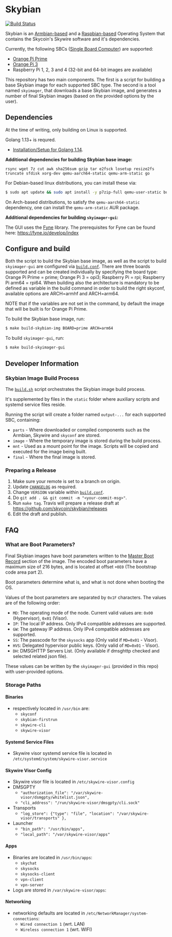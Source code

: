 # Skybian

[![Build Status](https://travis-ci.com/skycoin/skybian.svg?branch=master)](https://travis-ci.com/skycoin/skybian)

Skybian is an [Armbian-based](https://www.armbian.com/) and a [Raspbian-based](https://www.raspberrypi.org/) Operating System that contains the Skycoin's Skywire software and it's dependencies.

Currently, the following SBCs ([Single Board Computer](https://en.wikipedia.org/wiki/Single-board_computer)) are supported:
- [Orange Pi Prime](http://www.orangepi.org/OrangePiPrime/)
- [Orange Pi 3](http://www.orangepi.org/Orange%20Pi%203/)
- Raspberry Pi 1, 2, 3 and 4 (32-bit and 64-bit images are available)

This repository has two main components. The first is a script for building a base Skybian image for each supported SBC type. The second is a tool named `skyimager`, that downloads a base Skybian image, and generates a number of final Skybian images (based on the provided options by the user).

## Dependencies

At the time of writing, only building on Linux is supported.

Golang 1.13+ is requred.
- [Installation/Setup for Golang 1.14](https://github.com/skycoin/skycoin/blob/develop/INSTALLATION.md).

**Additional dependencies for building Skybian base image:**

```
rsync wget 7z cut awk sha256sum gzip tar e2fsck losetup resize2fs truncate sfdisk xorg-dev qemu-aarch64-static qemu-arm-static go
```

For Debian-based linux distributions, you can install these via:
```bash
$ sudo apt update && sudo apt install -y p7zip-full qemu-user-static build-essential crossbuild-essential-arm64 xorg-dev
```

On Arch-based distributions, to satisfy the `qemu-aarch64-static` dependency, one can install the `qemu-arm-static` AUR package.

**Additional dependencies for building `skyimager-gui`:**

The GUI uses the [Fyne](https://github.com/fyne-io) library. The prerequisites for Fyne can be found here: https://fyne.io/develop/index

## Configure and build

Both the script to build the Skybian base image, as well as the script to build `skyimager-gui` are configured via [`build.conf`](./build.conf).
There are three boards supported and can be created individually by specifying the board type: Orange Pi Prime = prime; Orange Pi 3 = opi3; Raspberry Pi = rpi; Raspberry Pi arm64 = rpi64.
When building also the architecture is mandatory to be defined as variable in the build command in order to build the right skyconf, available options are ARCH=armhf and ARCH=arm64.

NOTE that if the variables are not set in the command, by default the image that will be built is for Orange Pi Prime.

To build the Skybian base image, run:
```bash
$ make build-skybian-img BOARD=prime ARCH=arm64
```

To build `skyimager-gui`, run:
```bash
$ make build-skyimager-gui
```

## Developer Information

### Skybian Image Build Process

The [`build.sh`](./build.sh) script orchestrates the Skybian image build process.

It's supplemented by files in the `static` folder where auxiliary scripts and systemd service files reside.

Running the script will create a folder named `output-...` for each supported SBC, containing:
* `parts` - Where downloaded or compiled components such as the Armbian, Skywire and `skyconf` are stored.
* `image` - Where the temporary image is stored during the build process.
* `mnt` - Used as a mount point for the image. Scripts will be copied and executed for the image being built.
* `final` - Where the final image is stored.

### Preparing a Release

1. Make sure your remote is set to a branch on origin.
2. Update [`CHANGELOG`](CHANGELOG.md) as required.
3. Change `VERSION` variable within [`build.conf`](build.conf).
4. Do `git add . && git commit -m "<your-commit-msg>"`.
5. Run `make tag`. Travis will prepare a release draft at https://github.com/skycoin/skybian/releases
6. Edit the draft and publish.

## FAQ

### What are Boot Parameters?

Final Skybian images have boot parameters written to the [Master Boot Record](https://en.wikipedia.org/wiki/Master_boot_record) section of the image. The encoded boot parameters have a maximum size of 216 bytes, and is located at offset `+0E0` (The bootstrap code area part 2).

Boot parameters determine what is, and what is not done when booting the OS.

Values of the boot parameters are separated by `0x1F` characters. The values are of the following order:
- `MD`: The operating mode of the node. Current valid values are: `0x00` (Hypervisor), `0x01` (Visor).
- `IP`: The local IP address. Only IPv4 compatible addresses are supported.
- `GW`: The gateway IP address. Only IPv4 compatible addresses are supported.
- `SS`: The passcode for the `skysocks` app (Only valid if `MD=0x01` - Visor).
- `HVS`: Delegated hypervisor public keys. (Only valid of `MD=0x01` - Visor).
- `DH`: DMSGHTTP Servers List. (Only available if dmsghttp checked and selected related json file).

These values can be written by the `skyimager-gui` (provided in this repo) with user-provided options.

### Storage Paths

#### Binaries
- respectively located in `/usr/bin` are:
  - `skyconf`
  - `skybian-firstrun`
  - `skywire-cli`
  - `skywire-visor`
  
#### Systemd Service Files
- Skywire visor systemd service file is located in `/etc/systemd/system/skywire-visor.service`

#### Skywire Visor Config
- Skywire visor file is located in `/etc/skywire-visor.config`
- DMSGPTY
  - `"authorization_file": "/var/skywire-visor/dsmgpty/whitelist.json",`
  - `"cli_address": "/run/skywire-visor/dmsgpty/cli.sock"`
- Transports
  - `"log_store": {"type": "file", "location": "/var/skywire-visor/transports" },`
- Launcher
  - `"bin_path": "/usr/bin/apps",`
  - `"local_path": "/var/skywire-visor/apps"`

#### Apps
- Binaries are located in `/usr/bin/apps`:
  - `skychat`
  - `skysocks`
  - `skysocks-client`
  - `vpn-client`
  - `vpn-server`
- Logs are stored in `/var/skywire-visor/apps`:

#### Networking
- networking defaults are located in `/etc/NetworkManager/system-connections`:
  - `Wired connection 1` (wrt. LAN)
  - `Wireless connection 1` (wrt. WIFI)
